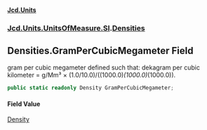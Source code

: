 #### [Jcd.Units](index 'index')
### [Jcd.Units.UnitsOfMeasure.SI](Jcd.Units.UnitsOfMeasure.SI 'Jcd.Units.UnitsOfMeasure.SI').[Densities](Densities 'Jcd.Units.UnitsOfMeasure.SI.Densities')

## Densities.GramPerCubicMegameter Field

gram per cubic megameter defined such that: dekagram per cubic kilometer = g/Mm³ ×
(1.0/10.0)/((1000.0)*(1000.0)*(1000.0)).

```csharp
public static readonly Density GramPerCubicMegameter;
```

#### Field Value
[Density](Density 'Jcd.Units.UnitTypes.Density')